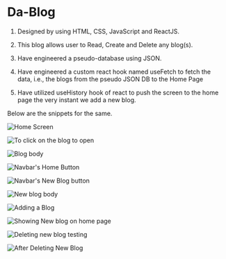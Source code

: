 # Da-Blog
1. Designed by using HTML, CSS, JavaScript and ReactJS. 

2. This blog allows user to Read, Create and Delete any blog(s). 

3. Have engineered a pseudo-database using JSON. 

4. Have engineered a custom react hook named useFetch to fetch the data, i.e., the blogs from the pseudo JSON DB to the Home Page 

5. Have utilized useHistory hook of react to push the screen to the home page the very instant we add a new blog.

Below are the snippets for the same.

![Home Screen](https://user-images.githubusercontent.com/88476958/190191188-4ec2274f-5b0b-4a83-aac6-1bc0a49bf82e.png)

![To click on the blog to open](https://user-images.githubusercontent.com/88476958/190191229-26323e00-11df-44c1-9522-74361ad51c3e.png)

![Blog body](https://user-images.githubusercontent.com/88476958/190191242-3ad9211c-684f-4cd1-9094-8fa4380e61a4.png)

![Navbar's Home Button](https://user-images.githubusercontent.com/88476958/190191249-b78b04a0-3b46-4046-83a4-238efd6e6e44.png)

![Navbar's New Blog button](https://user-images.githubusercontent.com/88476958/190191257-6cf90440-9a84-4a0c-a74a-d9f44dffed60.png)

![New blog body](https://user-images.githubusercontent.com/88476958/190191265-80fb0d51-c5b7-4dff-bc0e-df2e75b490a7.png)

![Adding a Blog](https://user-images.githubusercontent.com/88476958/190191291-cee7b1c1-737e-4782-b6ed-99ff8a2414db.png)

![Showing New blog on home page](https://user-images.githubusercontent.com/88476958/190191302-371c3e2b-fdfe-4e64-99a3-57469bd1d5db.png)

![Deleting new blog testing](https://user-images.githubusercontent.com/88476958/190191315-de600258-e287-4342-9839-d394c3fda749.png)

![After Deleting New Blog](https://user-images.githubusercontent.com/88476958/190191326-d5502b74-e7f2-49ec-828e-d6081599d582.png)

